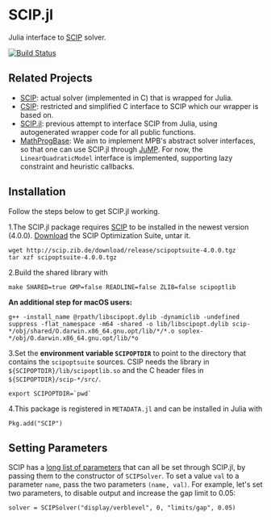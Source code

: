 # SCIP.jl
Julia interface to [SCIP](http://scip.zib.de) solver.

[![Build Status](https://travis-ci.org/SCIP-Interfaces/SCIP.jl.svg?branch=master)](https://travis-ci.org/SCIP-Interfaces/SCIP.jl)

## Related Projects

- [SCIP](http://scip.zib.de): actual solver (implemented in C) that is wrapped
  for Julia.
- [CSIP](https://github.com/SCIP-Interfaces/CSIP): restricted and simplified C
  interface to SCIP which our wrapper is based on.
- [SCIP.jl](https://github.com/ryanjoneil/SCIP.jl): previous attempt to
  interface SCIP from Julia, using autogenerated wrapper code for all public
  functions.
- [MathProgBase](https://github.com/JuliaOpt/MathProgBase.jl): We aim to
  implement MPB's abstract solver interfaces, so that one can use SCIP.jl
  through [JuMP](https://github.com/JuliaOpt/JuMP.jl). For now, the
  `LinearQuadraticModel` interface is implemented, supporting lazy constraint
  and heuristic callbacks.

## Installation

Follow the steps below to get SCIP.jl working.

1.The SCIP.jl package requires [SCIP](http://scip.zib.de/) to be installed in the newest version (4.0.0).
[Download](http://scip.zib.de/download.php?fname=scipoptsuite-4.0.0.tgz) the SCIP Optimization Suite, untar it.
```
wget http://scip.zib.de/download/release/scipoptsuite-4.0.0.tgz
tar xzf scipoptsuite-4.0.0.tgz
```
2.Build the shared library with
```
make SHARED=true GMP=false READLINE=false ZLIB=false scipoptlib
```
**An additional step for macOS users:**
```
g++ -install_name @rpath/libscipopt.dylib -dynamiclib -undefined suppress -flat_namespace -m64 -shared -o lib/libscipopt.dylib scip-*/obj/shared/O.darwin.x86_64.gnu.opt/lib/*/*.o soplex-*/obj/O.darwin.x86_64.gnu.opt/lib/*o
```
3.Set the **environment variable `SCIPOPTDIR`** to point to the directory that contains the `scipoptsuite` sources. CSIP needs the library in `${SCIPOPTDIR}/lib/scipoptlib.so` and the C header files in `${SCIPOPTDIR}/scip-*/src/`.
```
export SCIPOPTDIR=`pwd`
```
4.This package is registered in `METADATA.jl` and can be installed in Julia with
```
Pkg.add("SCIP")
```

## Setting Parameters

SCIP has a [long list of parameters](http://scip.zib.de/doc/html/PARAMETERS.php)
that can all be set through SCIP.jl, by passing them to the constructor of
`SCIPSolver`. To set a value `val` to a parameter `name`, pass the two
parameters `(name, val)`. For example, let's set two parameters, to disable
output and increase the gap limit to 0.05:
```
solver = SCIPSolver("display/verblevel", 0, "limits/gap", 0.05)
```

